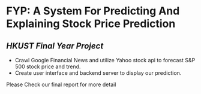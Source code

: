 # FYP: A System For Predicting And Explaining Stock Price Prediction
## _HKUST Final Year Project_
- Crawl Google Financial News and utilize Yahoo stock api to forecast S&P 500 stock price and trend.
- Create user interface and backend server to display our prediction.

Please Check our final report for more detail
